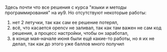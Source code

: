 Здесь почти что все решения с курса "языки и методы программирования" на иу9. Но отсутствуют некоторые работы:
1. нет 2 летучки, так как сам ее решение потерял,
2. всё, что касается opencv не заливал, так как там важен не сам код решения, а процесс настройки, чтобы он заработал,
3. в конце мая-начале июня были ещё какие-то работы, но я их не делал, так как до этого уже баллов много получил
